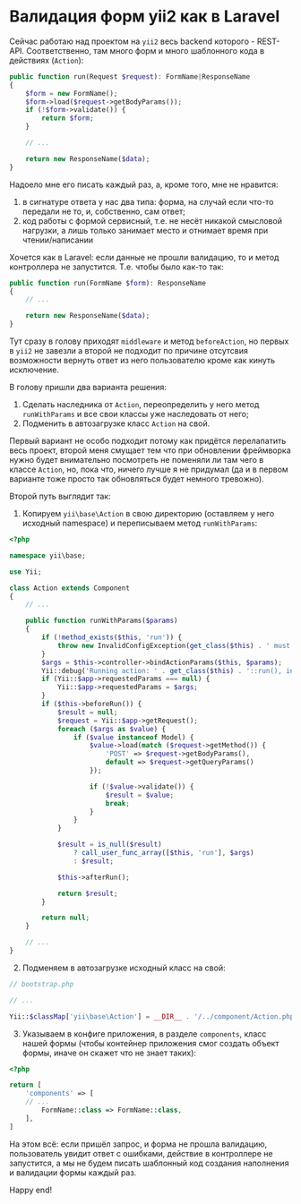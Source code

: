 # Валидация форм yii2 как в Laravel

Сейчас работаю над проектом на `yii2` весь backend которого - REST-API.
Соответственно, там много форм и много шаблонного кода в действиях (`Action`):

```php
public function run(Request $request): FormName|ResponseName
{
    $form = new FormName();
    $form->load($request->getBodyParams());
    if (!$form->validate()) {
        return $form;
    }

    // ...

    return new ResponseName($data);
}
```

Надоело мне его писать каждый раз, а, кроме того, мне не нравится:
1) в сигнатуре ответа у нас два типа: форма, на случай если что-то передали не то, и, собственно, сам ответ;
2) код работы с формой сервисный, т.е. не несёт никакой смысловой нагрузки, а лишь только занимает место и отнимает время при чтении/написании

Хочется как в Laravel: если данные не прошли валидацию, то и метод контроллера не запустится.
Т.е. чтобы было как-то так:

```php
public function run(FormName $form): ResponseName
{
    // ...

    return new ResponseName($data);
}
```

Тут сразу в голову приходят `middleware` и метод `beforeAction`, но первыx в `yii2` не завезли а второй не подходит по причине отсутсвия возможности вернуть ответ из него пользователю кроме как кинуть исключение.

В голову пришли два варианта решения:

1) Сделать наследника от `Action`, переопределить у него метод `runWithParams` и все свои классы уже наследовать от него;
2) Подменить в автозагрузке класс `Action` на свой.

Первый вариант не особо подходит потому как придётся перелапатить весь проект, 
второй меня смущает тем что при обновлении фреймворка нужно будет внимательно посмотреть не поменяли ли там чего в классе `Action`, 
но, пока что, ничего лучше я не придумал (да и в первом варианте тоже просто так обновляться будет немного тревожно).

Второй путь выглядит так:

1) Копируем `yii\base\Action` в свою директорию (оставляем у него исходный namespace) и переписываем метод `runWithParams`:

```php
<?php

namespace yii\base;

use Yii;

class Action extends Component
{
    // ... 

    public function runWithParams($params)
    {
        if (!method_exists($this, 'run')) {
            throw new InvalidConfigException(get_class($this) . ' must define a "run()" method.');
        }
        $args = $this->controller->bindActionParams($this, $params);
        Yii::debug('Running action: ' . get_class($this) . '::run(), invoked by ' . get_class($this->controller), __METHOD__);
        if (Yii::$app->requestedParams === null) {
            Yii::$app->requestedParams = $args;
        }
        if ($this->beforeRun()) {
            $result = null;
            $request = Yii::$app->getRequest();
            foreach ($args as $value) {
                if ($value instanceof Model) {
                    $value->load(match ($request->getMethod()) {
                        'POST' => $request->getBodyParams(),
                        default => $request->getQueryParams()
                    });

                    if (!$value->validate()) {
                        $result = $value;
                        break;
                    }
                }
            }

            $result = is_null($result)
                ? call_user_func_array([$this, 'run'], $args)
                : $result;

            $this->afterRun();

            return $result;
        }

        return null;
    }

    // ... 
}
```

2) Подменяем в автозагрузке исходный класс на свой:

```php
// bootstrap.php

// ...

Yii::$classMap['yii\base\Action'] = __DIR__ . '/../component/Action.php';
```

3) Указываем в конфиге приложения, в разделе `components`, класс нашей формы (чтобы контейнер приложения смог создать объект формы, иначе он скажет что не знает таких):

```php
<?php

return [
    'components' => [
	// ...
        FormName::class => FormName::class,
    ],
]
```

На этом всё: если пришёл запрос, и форма не прошла валидацию, пользователь увидит ответ с ошибками, действие в контроллере не запустится, а мы не будем писать шаблонный код создания наполнения и валидации формы каждый раз. 

Happy end!